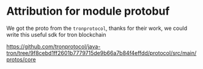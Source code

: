 # Attribution for module protobuf

We got the proto from the `tronprotocol`, thanks for their work, we could write this useful sdk for tron blockchain

https://github.com/tronprotocol/java-tron/tree/9f8cebd1ff2601b7779715de9b66a7b84f4effdd/protocol/src/main/protos/core
